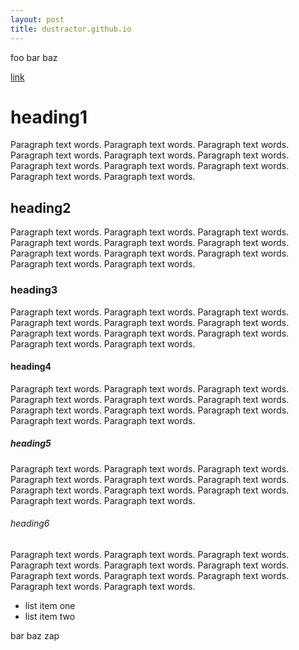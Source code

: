 ```yaml
---
layout: post
title: dustractor.github.io
---
```


foo bar baz

[link](https://url.url)

# heading1

Paragraph text words. Paragraph text words. Paragraph text words. Paragraph text words. Paragraph text words. Paragraph text words. Paragraph text words. Paragraph text words. Paragraph text words. Paragraph text words. Paragraph text words.  

## heading2

Paragraph text words. Paragraph text words. Paragraph text words. Paragraph text words. Paragraph text words. Paragraph text words. Paragraph text words. Paragraph text words. Paragraph text words. Paragraph text words. Paragraph text words.  

### heading3

Paragraph text words. Paragraph text words. Paragraph text words. Paragraph text words. Paragraph text words. Paragraph text words. Paragraph text words. Paragraph text words. Paragraph text words. Paragraph text words. Paragraph text words.  

#### heading4

Paragraph text words. Paragraph text words. Paragraph text words. Paragraph text words. Paragraph text words. Paragraph text words. Paragraph text words. Paragraph text words. Paragraph text words. Paragraph text words. Paragraph text words.  

##### heading5

Paragraph text words. Paragraph text words. Paragraph text words. Paragraph text words. Paragraph text words. Paragraph text words. Paragraph text words. Paragraph text words. Paragraph text words. Paragraph text words. Paragraph text words.  

###### heading6

Paragraph text words. Paragraph text words. Paragraph text words. Paragraph text words. Paragraph text words. Paragraph text words. Paragraph text words. Paragraph text words. Paragraph text words. Paragraph text words. Paragraph text words.  

* list item one  
* list item two

bar baz zap
